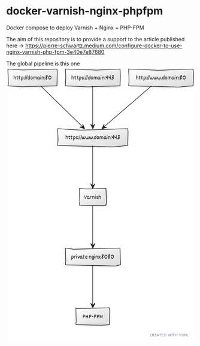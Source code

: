 # docker-varnish-nginx-phpfpm
Docker compose to deploy Varnish + Nginx + PHP-FPM

The aim of this repository is to provide a support to the article published here -> https://pierre-schwartz.medium.com/configure-docker-to-use-nginx-varnish-php-fpm-3e40e7e87680

The global pipeline is this one
![](/assets/pipeline.png "Pipeline")


